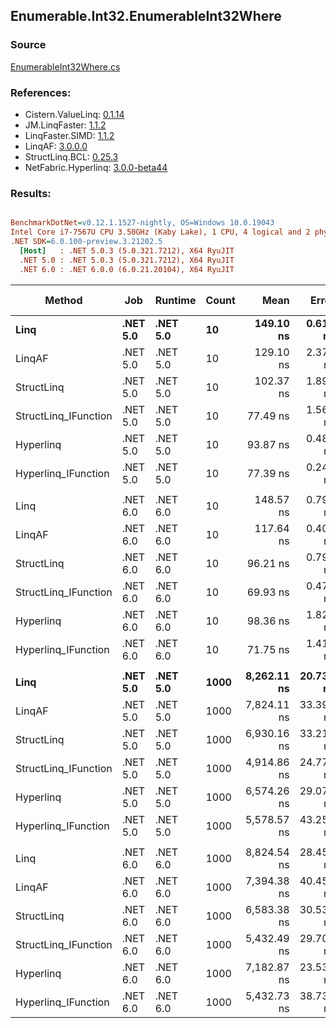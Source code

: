 ﻿## Enumerable.Int32.EnumerableInt32Where

### Source
[EnumerableInt32Where.cs](../LinqBenchmarks/Enumerable/Int32/EnumerableInt32Where.cs)

### References:
- Cistern.ValueLinq: [0.1.14](https://www.nuget.org/packages/Cistern.ValueLinq/0.1.14)
- JM.LinqFaster: [1.1.2](https://www.nuget.org/packages/JM.LinqFaster/1.1.2)
- LinqFaster.SIMD: [1.1.2](https://www.nuget.org/packages/LinqFaster.SIMD/1.0.3)
- LinqAF: [3.0.0.0](https://www.nuget.org/packages/LinqAF/3.0.0.0)
- StructLinq.BCL: [0.25.3](https://www.nuget.org/packages/StructLinq.BCL/0.25.3)
- NetFabric.Hyperlinq: [3.0.0-beta44](https://www.nuget.org/packages/NetFabric.Hyperlinq/3.0.0-beta44)

### Results:
``` ini

BenchmarkDotNet=v0.12.1.1527-nightly, OS=Windows 10.0.19043
Intel Core i7-7567U CPU 3.50GHz (Kaby Lake), 1 CPU, 4 logical and 2 physical cores
.NET SDK=6.0.100-preview.3.21202.5
  [Host]   : .NET 5.0.3 (5.0.321.7212), X64 RyuJIT
  .NET 5.0 : .NET 5.0.3 (5.0.321.7212), X64 RyuJIT
  .NET 6.0 : .NET 6.0.0 (6.0.21.20104), X64 RyuJIT


```
|               Method |      Job |  Runtime | Count |        Mean |     Error |    StdDev | Ratio | RatioSD |  Gen 0 | Gen 1 | Gen 2 | Allocated |
|--------------------- |--------- |--------- |------ |------------:|----------:|----------:|------:|--------:|-------:|------:|------:|----------:|
|                 **Linq** | **.NET 5.0** | **.NET 5.0** |    **10** |   **149.10 ns** |  **0.615 ns** |  **0.513 ns** |  **1.00** |    **0.00** | **0.0458** |     **-** |     **-** |      **96 B** |
|               LinqAF | .NET 5.0 | .NET 5.0 |    10 |   129.10 ns |  2.379 ns |  2.109 ns |  0.86 |    0.01 | 0.0191 |     - |     - |      40 B |
|           StructLinq | .NET 5.0 | .NET 5.0 |    10 |   102.37 ns |  1.896 ns |  2.329 ns |  0.69 |    0.02 | 0.0305 |     - |     - |      64 B |
| StructLinq_IFunction | .NET 5.0 | .NET 5.0 |    10 |    77.49 ns |  1.561 ns |  1.917 ns |  0.51 |    0.01 | 0.0191 |     - |     - |      40 B |
|            Hyperlinq | .NET 5.0 | .NET 5.0 |    10 |    93.87 ns |  0.484 ns |  0.378 ns |  0.63 |    0.00 | 0.0191 |     - |     - |      40 B |
|  Hyperlinq_IFunction | .NET 5.0 | .NET 5.0 |    10 |    77.39 ns |  0.247 ns |  0.231 ns |  0.52 |    0.00 | 0.0191 |     - |     - |      40 B |
|                      |          |          |       |             |           |           |       |         |        |       |       |           |
|                 Linq | .NET 6.0 | .NET 6.0 |    10 |   148.57 ns |  0.797 ns |  0.706 ns |  1.00 |    0.00 | 0.0458 |     - |     - |      96 B |
|               LinqAF | .NET 6.0 | .NET 6.0 |    10 |   117.64 ns |  0.403 ns |  0.377 ns |  0.79 |    0.00 | 0.0191 |     - |     - |      40 B |
|           StructLinq | .NET 6.0 | .NET 6.0 |    10 |    96.21 ns |  0.794 ns |  0.704 ns |  0.65 |    0.01 | 0.0305 |     - |     - |      64 B |
| StructLinq_IFunction | .NET 6.0 | .NET 6.0 |    10 |    69.93 ns |  0.479 ns |  0.400 ns |  0.47 |    0.00 | 0.0191 |     - |     - |      40 B |
|            Hyperlinq | .NET 6.0 | .NET 6.0 |    10 |    98.36 ns |  1.823 ns |  1.706 ns |  0.66 |    0.01 | 0.0191 |     - |     - |      40 B |
|  Hyperlinq_IFunction | .NET 6.0 | .NET 6.0 |    10 |    71.75 ns |  1.419 ns |  1.743 ns |  0.49 |    0.01 | 0.0191 |     - |     - |      40 B |
|                      |          |          |       |             |           |           |       |         |        |       |       |           |
|                 **Linq** | **.NET 5.0** | **.NET 5.0** |  **1000** | **8,262.11 ns** | **20.730 ns** | **17.310 ns** |  **1.00** |    **0.00** | **0.0458** |     **-** |     **-** |      **96 B** |
|               LinqAF | .NET 5.0 | .NET 5.0 |  1000 | 7,824.11 ns | 33.391 ns | 29.600 ns |  0.95 |    0.00 | 0.0153 |     - |     - |      40 B |
|           StructLinq | .NET 5.0 | .NET 5.0 |  1000 | 6,930.16 ns | 33.210 ns | 29.440 ns |  0.84 |    0.00 | 0.0305 |     - |     - |      64 B |
| StructLinq_IFunction | .NET 5.0 | .NET 5.0 |  1000 | 4,914.86 ns | 24.775 ns | 20.689 ns |  0.59 |    0.00 | 0.0153 |     - |     - |      40 B |
|            Hyperlinq | .NET 5.0 | .NET 5.0 |  1000 | 6,574.26 ns | 29.075 ns | 25.774 ns |  0.80 |    0.00 | 0.0153 |     - |     - |      40 B |
|  Hyperlinq_IFunction | .NET 5.0 | .NET 5.0 |  1000 | 5,578.57 ns | 43.251 ns | 38.341 ns |  0.68 |    0.00 | 0.0153 |     - |     - |      40 B |
|                      |          |          |       |             |           |           |       |         |        |       |       |           |
|                 Linq | .NET 6.0 | .NET 6.0 |  1000 | 8,824.54 ns | 28.457 ns | 23.763 ns |  1.00 |    0.00 | 0.0458 |     - |     - |      96 B |
|               LinqAF | .NET 6.0 | .NET 6.0 |  1000 | 7,394.38 ns | 40.459 ns | 33.785 ns |  0.84 |    0.00 | 0.0153 |     - |     - |      40 B |
|           StructLinq | .NET 6.0 | .NET 6.0 |  1000 | 6,583.38 ns | 30.538 ns | 27.072 ns |  0.75 |    0.00 | 0.0305 |     - |     - |      64 B |
| StructLinq_IFunction | .NET 6.0 | .NET 6.0 |  1000 | 5,432.49 ns | 29.708 ns | 26.335 ns |  0.62 |    0.00 | 0.0153 |     - |     - |      40 B |
|            Hyperlinq | .NET 6.0 | .NET 6.0 |  1000 | 7,182.87 ns | 23.538 ns | 20.866 ns |  0.81 |    0.00 | 0.0153 |     - |     - |      40 B |
|  Hyperlinq_IFunction | .NET 6.0 | .NET 6.0 |  1000 | 5,432.73 ns | 38.736 ns | 32.346 ns |  0.62 |    0.00 | 0.0153 |     - |     - |      40 B |
